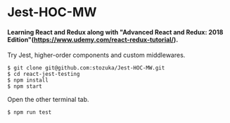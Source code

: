 # Jest-HOC-MW

#### Learning React and Redux along with "Advanced React and Redux: 2018 Edition"(https://www.udemy.com/react-redux-tutorial/).

Try Jest, higher-order components and custom middlewares.

```
$ git clone git@github.com:stozuka/Jest-HOC-MW.git
$ cd react-jest-testing
$ npm install
$ npm start
```

Open the other terminal tab.

```
$ npm run test
```

